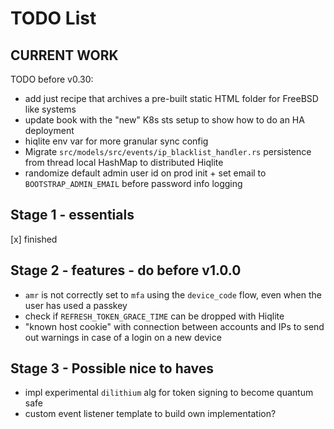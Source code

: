 # TODO List

## CURRENT WORK

TODO before v0.30:

- add just recipe that archives a pre-built static HTML folder for FreeBSD like systems
- update book with the "new" K8s sts setup to show how to do an HA deployment
- hiqlite env var for more granular sync config
- Migrate `src/models/src/events/ip_blacklist_handler.rs` persistence from thread local HashMap to distributed Hiqlite
- randomize default admin user id on prod init + set email to `BOOTSTRAP_ADMIN_EMAIL` before password info logging

## Stage 1 - essentials

[x] finished

## Stage 2 - features - do before v1.0.0

- `amr` is not correctly set to `mfa` using the `device_code` flow, even when the user has used a passkey
- check if `REFRESH_TOKEN_GRACE_TIME` can be dropped with Hiqlite
- "known host cookie" with connection between accounts and IPs to send out warnings in case
  of a login on a new device

## Stage 3 - Possible nice to haves

- impl experimental `dilithium` alg for token signing to become quantum safe
- custom event listener template to build own implementation?
